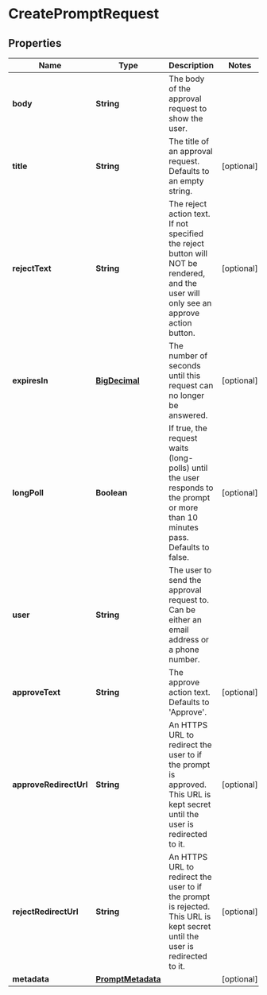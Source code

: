 
# CreatePromptRequest

## Properties
Name | Type | Description | Notes
------------ | ------------- | ------------- | -------------
**body** | **String** | The body of the approval request to show the user. | 
**title** | **String** | The title of an approval request. Defaults to an empty string. |  [optional]
**rejectText** | **String** | The reject action text. If not specified the reject button will NOT be rendered, and the user will only see an approve action button. |  [optional]
**expiresIn** | [**BigDecimal**](BigDecimal.md) | The number of seconds until this request can no longer be answered. |  [optional]
**longPoll** | **Boolean** | If true, the request waits (long-polls) until the user responds to the prompt or more than 10 minutes pass. Defaults to false. |  [optional]
**user** | **String** | The user to send the approval request to. Can be either an email address or a phone number. | 
**approveText** | **String** | The approve action text. Defaults to &#39;Approve&#39;. |  [optional]
**approveRedirectUrl** | **String** | An HTTPS URL to redirect the user to if the prompt is approved. This URL is kept secret until the user is redirected to it. |  [optional]
**rejectRedirectUrl** | **String** | An HTTPS URL to redirect the user to if the prompt is rejected. This URL is kept secret until the user is redirected to it. |  [optional]
**metadata** | [**PromptMetadata**](PromptMetadata.md) |  |  [optional]



